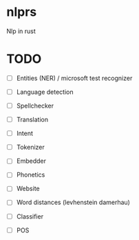 # nlprs
Nlp in rust


# TODO
- [ ] Entities (NER) / microsoft test recognizer
- [ ] Language detection
- [ ] Spellchecker
- [ ] Translation
- [ ] Intent

- [ ] Tokenizer
- [ ] Embedder
- [ ] Phonetics
- [ ] Website
- [ ] Word distances (levhenstein damerhau)
- [ ] Classifier
- [ ] POS
